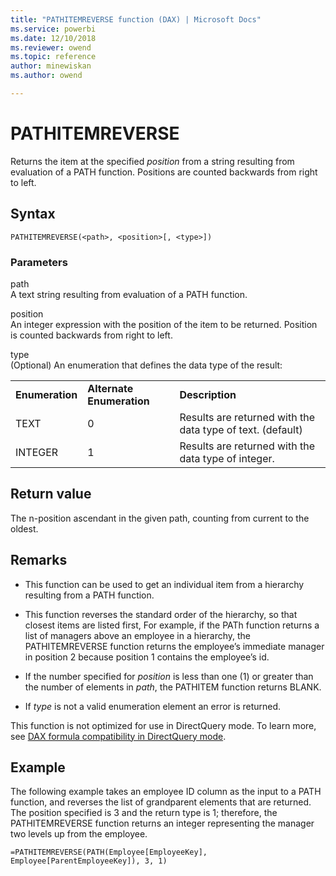 ```yaml
---
title: "PATHITEMREVERSE function (DAX) | Microsoft Docs"
ms.service: powerbi 
ms.date: 12/10/2018
ms.reviewer: owend
ms.topic: reference
author: minewiskan
ms.author: owend

---
```

# PATHITEMREVERSE
Returns the item at the specified *position* from a string resulting from evaluation of a PATH function. Positions are counted backwards from right to left.  
  
## Syntax  
  
```dax
PATHITEMREVERSE(<path>, <position>[, <type>])  
```
  
### Parameters  
path  
A text string resulting from evaluation of a PATH function.  
  
position  
An integer expression with the position of the item to be returned. Position is counted backwards from right to left.  
  
type  
(Optional) An enumeration that defines the data type of the result:  
  
||||  
|-|-|-|  
|**Enumeration**|**Alternate Enumeration**|**Description**|  
|TEXT|0|Results are returned with the data type of text. (default)|  
|INTEGER|1|Results are returned with the data type of integer.|  
  
## Return value  
The n-position ascendant in the given path, counting from current to the oldest.  
  
## Remarks  
  
-   This function can be used to get an individual item from a hierarchy resulting from a PATH function.  
  
-   This function reverses the standard order of the hierarchy, so that closest items are listed first, For example, if the PATh function returns a list of managers above an employee in a hierarchy, the PATHITEMREVERSE function returns the employee’s immediate manager in position 2 because position 1 contains the employee’s id.  
  
-   If the number specified for *position* is less than one (1) or greater than the number of elements in *path*, the PATHITEM function  returns BLANK.  
  
-   If *type* is not a valid enumeration element an error is returned.  
  
This function is not optimized for use in DirectQuery mode. To learn more, see  [DAX formula compatibility in DirectQuery mode](https://go.microsoft.com/fwlink/?LinkId=219172). 
  
## Example  
The following example takes an employee ID column as the input to a PATH function, and reverses the list of grandparent elements that are returned. The position specified is 3 and the return type is 1; therefore, the PATHITEMREVERSE function returns an integer representing the manager two levels up from the employee.  
  
```dax
=PATHITEMREVERSE(PATH(Employee[EmployeeKey], Employee[ParentEmployeeKey]), 3, 1)  
```
